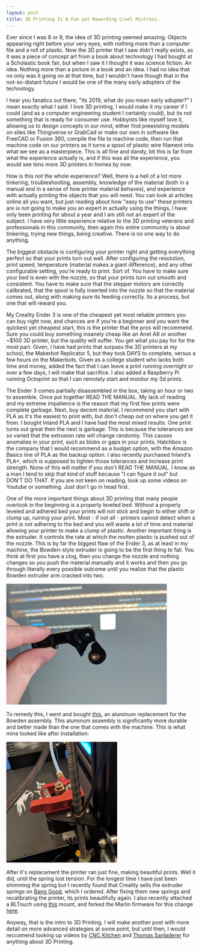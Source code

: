```yaml
---
layout: post
title: 3D Printing Is A Fun yet Rewarding Cruel Mistress.
---
```


Ever since I was 8 or 9, the idea of 3D printing seemed amazing. Objects appearing right before your very eyes, with nothing more than a computer file and a roll of plastic. Now the 3D printer that I saw didn't really exists, as it was a piece of concept art from a book about technology I had bought at a Scholastic book fair, but when I saw it I thought it was science fiction. An idea. Nothing more than a picture in a book and an idea. I had no idea that no only was it going on at that time, but I wouldn't have though that in the not-so-distant future I would be one of the many early adopters of the technology.

I hear you fanatics out there, "Its 2019, what do you mean early adopter?" I mean exactly what I said. I love 3D printing, I would make it my career if I could (and as a computer engineering student I certainly could), but its not something that is ready for consumer use. Hobbyists like myself love it, allowing us to design concepts in our mind, either find preexisting models on sites like Thingiverse or GrabCad or make our own in software like FreeCAD or Fusion 360, compile the file to machine code, then run that machine code on our printers as it turns a spool of plastic wire filament into what we see as a masterpiece. This is all fine and dandy, bit this is far from what the experience actually is, and if this was all the experience, you would see tons more 3D printers in homes by now.

How is this not the whole experience? Well, there is a hell of a lot more tinkering, troubleshooting, assembly, knowledge of the material (both in a manual and in a sense of how printer material behaves), and experience with actually printing the objects that you will need. You can look at articles online all you want, but just reading about how "easy to use" these printers are is not going to make you an expert in actually using the things, I have only been printing for about a year and I am still not an expert of the subject. I have very little experience relative to the 3D printing veterans and professionals in this community, then again this entire community is about tinkering, trying new things, being creative. There is no one way to do anything.

The biggest obstacle is configuring your printer right and getting everything perfect so that your prints turn out well. After configuring the resolution, print speed, temperature (material makes a giant difference), and any other configurable setting, you're ready to print. Sort of. You have to make sure your bed is even with the nozzle, so that your prints turn out smooth and consistent. You have to make sure that the stepper motors are correctly calibrated, that the spool is fully inserted into the nozzle so that the material comes out, along with making sure its feeding correctly. Its a process, but one that will reward you.

My Creality Ender 3 is one of the cheapest yet most reliable printers you can buy right now, and chances are if you're a beginner and you want the quickest yet cheapest start, this is the printer that the pros will recommend. Sure you could buy something insanely cheap like an Anet A8 or another ~$100 3D printer, but the quality will suffer. You get what you pay for for the most part. Given, I have had prints that surpass the 3D printers at my school, the Makerbot Replicator 5, but they took DAYS to complete, versus a few hours on the Makerbots. Given as a college student who lacks both time and money, added the fact that I can leave a print running overnight or over a few days, I will make that sacrifice. I also added a Raspberry Pi running Octoprint so that I can remotely start and monitor my 3d prints.

The Ender 3 comes partially disassembled in the box, taking an hour or two to assemble. Once put together READ THE MANUAL. My lack of reading and my extreme impatience is the reason that my first few prints were complete garbage. Next, buy decent material. I recommend you start with PLA as it's the easiest to print with, but don't cheap out on where you get it from. I bought Inland PLA and I have had the most mixed results. One print turns out great then the next is garbage. This is because the tolerances are so varied that the extrusion rate will change randomly. This causes anomalies in your print, such as blobs or gaps in your prints. Hatchbox is the company that I would recommend as a budget option, with the Amazon Basics line of PLA as the backup option. I also recently purchased Inland's PLA+, which is supposed to tighten those tolerances and increase print strength. None of this will matter if you don't READ THE MANUAL. I know as a man I tend to skip that kind of stuff because "I can figure it out" but DON'T DO THAT. If you are not keen on reading, look up some videos on Youtube or something. Just don't go in head first.

One of the more important things about 3D printing that many people overlook in the beginning is a properly leveled bed. Without a properly leveled and adhered bed your prints will not stick and begin to either shift or clump up, ruining your print. Most - if not all - printers cannot detect when a print is not adhering to the bed and you will waste a lot of time and material allowing your printer to make a clump of plastic. Another important thing is the extruder. It controls the rate at which the molten plastic is pushed out of the nozzle. This is by far the biggest flaw of the Ender 3, as at least in my machine, the Bowden-style extruder is going to be the first thing to fail. You think at first you have a clog, then you change the nozzle and nothing changes so you push the material manually and it works and then you go through literally every possible outcome until you realize that the plastic Bowden extruder arm cracked into two.

<img src="https://github.com/chand1012/chand1012.github.io/blob/master/images/bowdencrack.jpg?raw=true" width=427px height=320px>

To remedy this, I went and bought [this](https://www.amazon.com/gp/product/B079JZ374W/ref=oh_aui_search_asin_title?ie=UTF8&psc=1), an aluminum replacement for the Bowden assembly. This aluminum assembly is significantly more durable and better made than the one that comes with the machine. This is what mine looked like after installation:

![metalbowden](https://github.com/chand1012/chand1012.github.io/blob/master/images/metalbowden.jpg?raw=true)

After it's replacement the printer ran just fine, making beautiful prints. Well it did, until the spring lost tension. For the longest time I have just been shimming the spring but I recently found that Creality sells the extruder springs on [Bang Good](https://www.banggood.com/10pcspack-Creality-3D-Extruder-Spring-For-Ender-3-Ender-5-CR-10-CR-10S-PRO-CR-X-3D-Printer-p-1452233.html?rmmds=search&cur_warehouse=CN), which I ordered. After fixing them new springs and recalibrating the printer, its prints beautifully again. I also recently attached a BLTouch using [this]() mount, and forked the Marlin firmware for this change [here](https://github.com/chand1012/Marlin-Ender3-BLTOUCHv3/).

Anyway, that is the intro to 3D Printing. I will make another post with more detail on more advanced strategies at some point, but until then, I would reccomend looking up videos by [CNC Kitchen](https://www.youtube.com/channel/UCiczXOhGpvoQGhOL16EZiTg) and [Thomas Sanladerer](https://www.youtube.com/user/ThomasSanladerer) for anything about 3D Printing.
